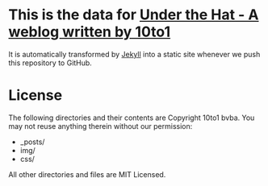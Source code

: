 # This is the data for [Under the Hat - A weblog written by 10to1](http://10to1.github.com) #

It is automatically transformed by [Jekyll](http://github.com/mojombo/jekyll) into a static site whenever we push this repository to GitHub.

# License #

The following directories and their contents are Copyright 10to1 bvba. You may not reuse anything therein without our permission:

* _posts/
* img/
* css/

All other directories and files are MIT Licensed. 